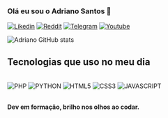 ### Olá eu sou o Adriano Santos 👋

[![Likedin](https://img.shields.io/badge/LinkedIn-0077B5?style=for-the-badge&logo=linkedin&logoColor=white)](https://www.linkedin.com/in/adrianopsants/)
[![Reddit](https://img.shields.io/badge/Reddit-FF4500?style=for-the-badge&logo=reddit&logoColor=white)](https://www.reddit.com/u/APsants?utm_medium=android_app&utm_source=share)
[![Telegram](https://img.shields.io/badge/Telegram-2CA5E0?style=for-the-badge&logo=telegram&logoColor=white)](https://t.me/AdrianoPSantos)
[![Youtube](https://img.shields.io/badge/YouTube-FF0000?style=for-the-badge&logo=youtube&logoColor=white)]()

![Adriano GitHub stats](https://github-readme-stats.vercel.app/api?username=AdPsants&show_icons=true&theme=radical)

## Tecnologias que uso no meu dia
<div style="display: inline_block"></br>
  <img algin="center" alt="PHP" src="https://img.shields.io/badge/PHP-777BB4?style=for-the-badge&logo=php&logoColor=white"/>
  <img algin="center" alt="PYTHON" src="https://img.shields.io/badge/Python-3776AB?style=for-the-badge&logo=python&logoColor=white"/>
  <img algin="center" alt="HTML5" src="https://img.shields.io/badge/HTML5-E34F26?style=for-the-badge&logo=html5&logoColor=white"/>
  <img algin="center" alt="CSS3" src="https://img.shields.io/badge/CSS3-1572B6?style=for-the-badge&logo=css3&logoColor=white"/>
  <img algin="center" alt="JAVASCRIPT" src="https://img.shields.io/badge/JavaScript-323330?style=for-the-badge&logo=javascript&logoColor=F7DF1E"/>
</div></br>

<b>Dev em formação, brilho nos olhos ao codar.


